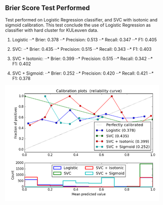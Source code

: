 ## Brier Score Test Performed

Test performed on Logistic Regression classifier, and SVC with isotonic and sigmoid calibration.
This test conclude the use of Logistic Regression as classifier with hard cluster for KULeuven data.

1. Logistic
⋅⋅* Brier: 0.378
⋅⋅* Precision: 0.513
⋅⋅* Recall: 0.347
⋅⋅* F1: 0.405

2. SVC:
⋅⋅* Brier: 0.435
⋅⋅* Precision: 0.515
⋅⋅* Recall: 0.343
⋅⋅* F1: 0.403

3. SVC + Isotonic:
⋅⋅* Brier: 0.399
⋅⋅* Precision: 0.515
⋅⋅* Recall: 0.342
⋅⋅* F1: 0.402

4. SVC + Sigmoid:
⋅⋅* Brier: 0.252
⋅⋅* Precision: 0.420
⋅⋅* Recall: 0.421
⋅⋅* F1: 0.378
		
![alt text](https://raw.githubusercontent.com/rxgranda/uncertaintyServerComponents/master/doc/calibration_test/Hard_classification/calibration_SVC_hard_clustering.png)
